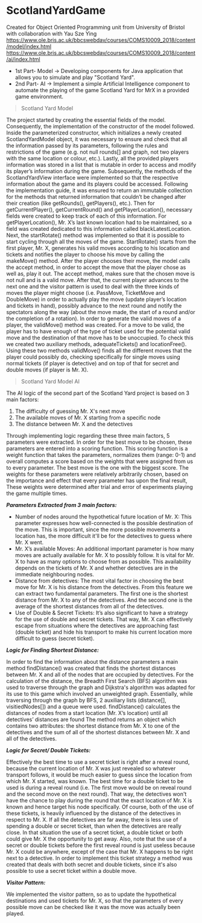 # ScotlandYardGame
Created for Object Oriented Programming unit from University of Bristol with collaboration with Yau Sze Ying 
https://www.ole.bris.ac.uk/bbcswebdav/courses/COMS10009_2018/content/model/index.html
https://www.ole.bris.ac.uk/bbcswebdav/courses/COMS10009_2018/content/ai/index.html

* 1st Part- Model -> Developing components for Java application that allows you to simulate and play "Scotland Yard".
* 2nd Part- AI    -> Implement a simple Artificial Intelligence component to automate the playing of the game Scotland Yard for MrX in a provided game environment.

> Scotland Yard Model 

The project started by creating the essential fields of the model. Consequently, the implementation of the constructor of the model followed. Inside the parameterized constructor, which initializes a newly created ScotlandYardModel object, it was necessary to ensure and check that all the information passed by its parameters, following the rules and restrictions of the game (e.g. not null rounds[] and graph, not two players with the same location or colour, etc.). Lastly, all the provided players information was stored in a list that is mutable in order to access and modify its player’s information during the game.
Subsequently, the methods of the ScotlandYardView interface were implemented so that the respective information about the game and its players could be accessed. Following the implementation guide, it was ensured to return an immutable collection for the methods that returned information that couldn’t be changed after their creation (like getRounds(), getPlayers(), etc.). Then for getCurrentPlayer(), getCurrentRound() and getPlayerLocation(), necessary fields were created to keep track of each of this information. For getPlayerLocation(), Mr. X’s last known location had to be maintained, so a field was created dedicated to this information called blackLatestLocation.
Next, the startRotate() method was implemented so that it is possible to start cycling through all the moves of the game. StartRotate() starts from the first player, Mr. X, generates his valid moves according to his location and tickets and notifies the player to choose his move by calling the makeMove() method. After the player chooses their move, the model calls the accept method, in order to accept the move that the player chose as well as, play it out. The accept method, makes sure that the chosen move is not null and is a valid move. After that, the current player advances to the next one and the visitor pattern is used to deal with the three kinds of moves the player might choose (i.e. PassMove, TicketMove and DoubleMove) in order to actually play the move (update player’s location and tickets in hand), possibly advance to the next round and notify the spectators along the way (about the move made, the start of a round and/or the completion of a rotation). In order to generate the valid moves of a player, the validMove() method was created. For a move to be valid, the player has to have enough of the type of ticket used for the potential valid move and the destination of that move has to be unoccupied. To check this we created two auxiliary methods, adequateTickets() and locationFree(). Using these two methods validMove() finds all the different moves that the player could possibly do, checking specifically for single moves using normal tickets (if player is detective) and on top of that for secret and double moves (if player is Mr. X).


> Scotland Yard Model AI 

The AI logic of the second part of the Scotland Yard project is based on 3 main factors: 
1. The difficulty of guessing Mr. X's next move 
2. The available moves of Mr. X starting from a specific node 
3. The distance between Mr. X and the detectives 

Through implementing logic regarding these three main factors, 5 parameters were extracted. In order for the best move to be chosen, these parameters are entered into a scoring function. This scoring function is a weight function that takes the parameters, normalizes them (range: 0-1) and overall computes a score based on the weights that were assigned from us to every parameter. The best move is the one with the biggest score. The weights for these parameters were relatively arbitrarily chosen, based on the importance and effect that every parameter has upon the final result, These weights were determined after trial and error of experiments playing the game multiple times.


***Parameters Extracted from 3 main factors:***
- Number of nodes around the hypothetical future location of Mr. X: This parameter expresses how well-connected is the possible destination of the move. This is important, since the more possible movements a location has, the more difficult it'll be for the detectives to guess where Mr. X went.
- Mr. X’s available Moves: An additional important parameter is how many moves are actually available for Mr. X to possibly follow. It is vital for Mr. X to have as many options to choose from as possible. This availability depends on the tickets of Mr. X and whether detectives are in the immediate neighbouring nodes. 
- Distance from detectives: The most vital factor in choosing the best move for Mr. X is his distance from the detectives. From this feature we can extract two fundamental parameters. The first one is the shortest distance from Mr. X to any of the detectives. And the second one is the average of the shortest distances from all of the detectives. 
- Use of Double & Secret Tickets: It’s also significant to have a strategy for the use of double and secret tickets. That way, Mr. X can effectively escape from situations where the detectives are approaching fast (double ticket) and hide his transport to make his current location more difficult to guess (secret ticket).


***Logic for Finding Shortest Distance:***

In order to find the information about the distance parameters a main method findDistance() was created that finds the shortest distances between Mr. X and all of the nodes that are occupied by detectives. For the calculation of the distance, the Breadth First Search (BFS) algorithm was used to traverse through the graph and Dijkstra's algorithm was adapted for its use to this game which involved an unweighted graph. Essentially, while traversing through the graph by BFS, 2 auxiliary lists (distance[], visitiedNodes[]) and a queue were used. findDistance() calculates the distances of nodes from a start location (Mr. X’s location) until all detectives’ distances are found The method returns an object which contains two attributes: the shortest distance from Mr. X to one of the detectives and the sum of all of the shortest distances between Mr. X and all of the detectives.


***Logic for Secret/ Double Tickets:***

Effectively the best time to use a secret ticket is right after a reveal round, because the current location of Mr. X was just revealed so whatever transport follows, it would be much easier to guess since the location from which Mr. X started, was known. The best time for a double ticket to be used is during a reveal round (i.e. The first move would be on reveal round and the second move on the next round). That way, the detectives won't have the chance to play during the round that the exact location of Mr. X is known and hence target his node specifically. Of course, both of the use of these tickets, is heavily influenced by the distance of the detectives in respect to Mr. X. If all the detectives are far away, there is less use of spending a double or secret ticket, than when the detectives are really close. In that situation the use of a secret ticket, a double ticket or both could give Mr. X the opportunity to get away. Also, note that the use of a secret or double tickets before the first reveal round is just useless because Mr. X could be anywhere, except of the case that Mr. X happens to be right next to a detective. In order to implement this ticket strategy a method was created that deals with both secret and double tickets, since it's also possible to use a secret ticket within a double move.


***Visitor Pattern:***

We implemented the visitor pattern, so as to update the hypothetical destinations and used tickets for Mr. X, so that the parameters of every possible move can be checked like it was the move was actually been played.
